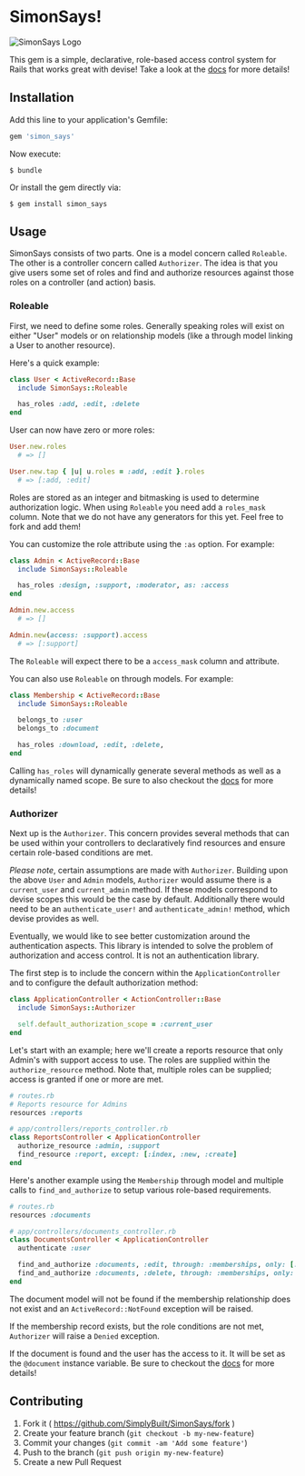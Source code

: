 # SimonSays!

![SimonSays
Logo](https://raw.githubusercontent.com/SimplyBuilt/SimonSays/master/SimonSays.png)

This gem is a simple, declarative, role-based access control system for Rails that
works great with devise! Take a look at the
[docs](http://simplybuilt.github.io/SimonSays) for more details!

## Installation

Add this line to your application's Gemfile:

```ruby
gem 'simon_says'
```

Now execute:

    $ bundle

Or install the gem directly via:

    $ gem install simon_says

## Usage

SimonSays consists of two parts. One is a model concern called
`Roleable`. The other is a controller concern called `Authorizer`. The
idea is that you give users some set of roles and find and authorize
resources against those roles on a controller (and action) basis.

### Roleable

First, we need to define some roles. Generally speaking roles will exist on
either "User" models or on relationship models (like a through model linking a
User to another resource).

Here's a quick example:

```ruby
class User < ActiveRecord::Base
  include SimonSays::Roleable

  has_roles :add, :edit, :delete
end
```

User can now have zero or more roles:

```ruby
User.new.roles
  # => []

User.new.tap { |u| u.roles = :add, :edit }.roles
  # => [:add, :edit]
```

Roles are stored as an integer and bitmasking is used to determine
authorization logic. When using `Roleable` you need add a `roles_mask`
column. Note that we do not have any generators for this yet.  Feel
free to fork and add them!

You can customize the role attribute using the `:as` option. For
example:

```ruby
class Admin < ActiveRecord::Base
  include SimonSays::Roleable

  has_roles :design, :support, :moderator, as: :access
end

Admin.new.access
  # => []

Admin.new(access: :support).access
  # => [:support]
```

The `Roleable` will expect there to be a `access_mask` column and
attribute.

You can also use `Roleable` on through models. For example:

```ruby
class Membership < ActiveRecord::Base
  include SimonSays::Roleable

  belongs_to :user
  belongs_to :document

  has_roles :download, :edit, :delete,
end
```

Calling `has_roles` will dynamically generate several methods as well as
a dynamically named scope. Be sure to also checkout the
[docs](http://simplybuilt.github.io/SimonSays/SimonSays/Roleable/ClassMethods.html)
for more details!

### Authorizer

Next up is the `Authorizer`. This concern provides several methods that
can be used within your controllers to declaratively find resources and
ensure certain role-based conditions are met.

*Please note*, certain assumptions are made with `Authorizer`. Building
upon the above `User` and `Admin` models, `Authorizer` would assume
there is a `current_user` and `current_admin` method. If these models
correspond to devise scopes this would be the case by default.
Additionally there would need to be an `authenticate_user!` and
`authenticate_admin!` method, which devise provides as well.

Eventually, we would like to see better customization around the
authentication aspects. This library is intended to solve the problem of
authorization and access control. It is not an authentication library.

The first step is to include the concern within the
`ApplicationController` and to configure the default authorization
method:

```ruby
class ApplicationController < ActionController::Base
  include SimonSays::Authorizer

  self.default_authorization_scope = :current_user
end
```

Let's start with an example; here we'll create a reports resource that
only Admin's with support access to use. The roles are supplied within
the `authorize_resource` method. Note that, multiple roles can be
supplied; access is granted if one or more are met.

```ruby
# routes.rb
# Reports resource for Admins
resources :reports

# app/controllers/reports_controller.rb
class ReportsController < ApplicationController
  authorize_resource :admin, :support
  find_resource :report, except: [:index, :new, :create]
end
```

Here's another example using the `Membership` through model and multiple
calls to `find_and_authorize` to setup various role-based requirements.

```ruby
# routes.rb
resources :documents

# app/controllers/documents_controller.rb
class DocumentsController < ApplicationController
  authenticate :user

  find_and_authorize :documents, :edit, through: :memberships, only: [:edit, :update]
  find_and_authorize :documents, :delete, through: :memberships, only: :destroy
end
```

The document model will not be found if the membership relationship does
not exist and an `ActiveRecord::NotFound` exception will be raised.

If the membership record exists, but the role conditions are not met,
`Authorizer` will raise a `Denied` exception.

If the document is found and the user has the access to it. It will be
set as the `@document` instance variable. Be sure to checkout the
[docs](http://simplybuilt.github.io/SimonSays/SimonSays/Authorizer/ClassMethods.html)
for more details!

## Contributing

1. Fork it ( https://github.com/SimplyBuilt/SimonSays/fork )
2. Create your feature branch (`git checkout -b my-new-feature`)
3. Commit your changes (`git commit -am 'Add some feature'`)
4. Push to the branch (`git push origin my-new-feature`)
5. Create a new Pull Request
